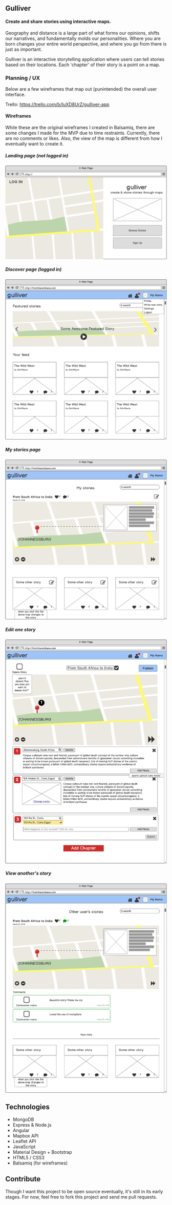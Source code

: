 ## Gulliver
#### Create and share stories using interactive maps.

Geography and distance is a large part of what forms our opinions, shifts our narratives, and fundamentally molds our personalities. Where you are born changes your entire world perspective, and where you go from there is just as important.

Gulliver is an interactive storytelling application where users can tell stories based on their locations. Each 'chapter' of their story is a point on a map.

### Planning / UX

Below are a few wireframes that map out (punintended) the overall user interface.

Trello: https://trello.com/b/IuXD8UrZ/gulliver-app

#### Wireframes

While these are the original wireframes I created in Balsamiq, there are some changes I made for the MVP due to time restraints.  Currently, there are no comments or likes. Also, the view of the map is different from how I eventually want to create it.

##### Landing page (not logged in)
![landing page wireframe](./wireframes/v2/landing.png)

##### Discover page (logged in)
![logged in discover wireframe](./wireframes/v2/newsfeed.png)

##### My stories page
![my stories wireframe](./wireframes/v2/mystories.png)

##### Edit one story
![create story wireframe](./wireframes/v2/create.png)

##### View another's story
![view another's story wireframe](./wireframes/v2/otherprofile.png)


## Technologies

* MongoDB
* Express & Node.js
* Angular
* Mapbox API
* Leaflet API
* JavaScript
* Material Design + Bootstrap
* HTML5 / CSS3
* Balsamiq (for wireframes)

## Contribute

Though I want this project to be open source eventually, it's still in its early stages. For now, feel free to fork this project and send me pull requests.
